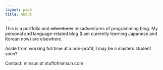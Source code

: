 ```yaml
---
layout: page
title: About
---
```


This is a portfolio and  ~~adventures~~ misadventures of programming blog. My personal and language-related blog (I am currently learning Japanese and Korean now) are elsewhere. 

Aside from working full time at a non-profit, I may be a masters student soon? 

Contact: minsun at stuffofminsun.com
